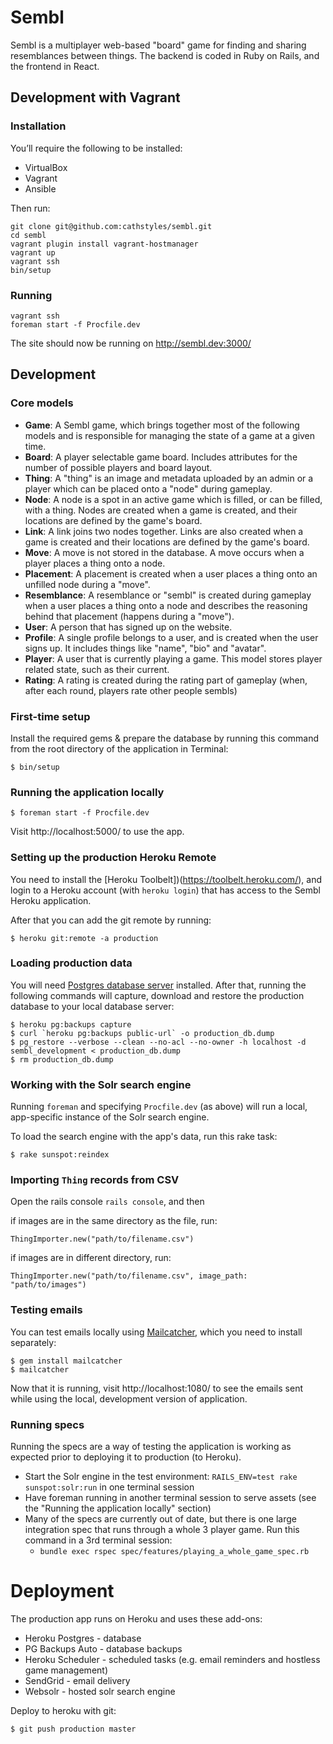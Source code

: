 # Sembl

Sembl is a multiplayer web-based "board" game for finding and sharing resemblances between things. The backend is coded in Ruby on Rails, and the frontend in React.

## Development with Vagrant

### Installation

You’ll require the following to be installed:

 - VirtualBox
 - Vagrant
 - Ansible

Then run:

```
git clone git@github.com:cathstyles/sembl.git
cd sembl
vagrant plugin install vagrant-hostmanager
vagrant up
vagrant ssh
bin/setup
```

### Running

```
vagrant ssh
foreman start -f Procfile.dev
```

The site should now be running on <http://sembl.dev:3000/>

## Development

### Core models

* __Game__: A Sembl game, which brings together most of the following models and is responsible for managing the state of a game at a given time.
* __Board__: A player selectable game board. Includes attributes for the number of possible players and board layout.
* __Thing__: A "thing" is an image and metadata uploaded by an admin or a player which can be placed onto a "node" during gameplay.
* __Node__: A node is a spot in an active game which is filled, or can be filled, with a thing. Nodes are created when a game is created, and their locations are defined by the game's board.
* __Link__: A link joins two nodes together. Links are also created when a game is created and their locations are defined by the game's board.
* __Move__: A move is not stored in the database. A move occurs when a player places a thing onto a node.
* __Placement__: A placement is created when a user places a thing onto an unfilled node during a "move".
* __Resemblance__: A resemblance or "sembl" is created during gameplay when a user places a thing onto a node and describes the reasoning behind that placement (happens during a "move").
* __User__: A person that has signed up on the website.
* __Profile__: A single profile belongs to a user, and is created when the user signs up. It includes things like "name", "bio" and "avatar".
* __Player__: A user that is currently playing a game. This model stores player related state, such as their current.
* __Rating__: A rating is created during the rating part of gameplay (when, after each round, players rate other people sembls)

### First-time setup

Install the required gems & prepare the database by running this command from the root directory of the application in Terminal:

    $ bin/setup

### Running the application locally

    $ foreman start -f Procfile.dev

Visit http://localhost:5000/ to use the app.

### Setting up the production Heroku Remote

You need to install the [Heroku Toolbelt])(https://toolbelt.heroku.com/), and login to a Heroku account (with `heroku login`) that has access to the Sembl Heroku application.

After that you can add the git remote by running:

    $ heroku git:remote -a production

### Loading production data

You will need [Postgres database server](http://www.postgresql.org/download/) installed. After that, running the following commands will capture, download and restore the production database to your local database server:

    $ heroku pg:backups capture
    $ curl `heroku pg:backups public-url` -o production_db.dump
    $ pg_restore --verbose --clean --no-acl --no-owner -h localhost -d sembl_development < production_db.dump
    $ rm production_db.dump

### Working with the Solr search engine

Running `foreman` and specifying `Procfile.dev` (as above) will run a local, app-specific instance of the Solr search engine.

To load the search engine with the app's data, run this rake task:

    $ rake sunspot:reindex

### Importing `Thing` records from CSV

Open the rails console `rails console`, and then

if images are in the same directory as the file, run:

    ThingImporter.new("path/to/filename.csv")

if images are in different directory, run:

    ThingImporter.new("path/to/filename.csv", image_path: "path/to/images")

### Testing emails

You can test emails locally using [Mailcatcher](http://mailcatcher.me/), which you need to install separately:

    $ gem install mailcatcher
    $ mailcatcher

Now that it is running, visit http://localhost:1080/ to see the emails sent while using the local, development version of application.

### Running specs

Running the specs are a way of testing the application is working as expected prior to deploying it to production (to Heroku).

* Start the Solr engine in the test environment: `RAILS_ENV=test rake sunspot:solr:run` in one terminal session
* Have foreman running in another terminal session to serve assets (see the "Running the application locally" section)
* Many of the specs are currently out of date, but there is one large integration spec that runs through a whole 3 player game. Run this command in a 3rd terminal session:
  * `bundle exec rspec spec/features/playing_a_whole_game_spec.rb`

# Deployment

The production app runs on Heroku and uses these add-ons:

* Heroku Postgres - database
* PG Backups Auto - database backups
* Heroku Scheduler - scheduled tasks (e.g. email reminders and hostless game management)
* SendGrid - email delivery
* Websolr - hosted solr search engine

Deploy to heroku with git:

    $ git push production master

